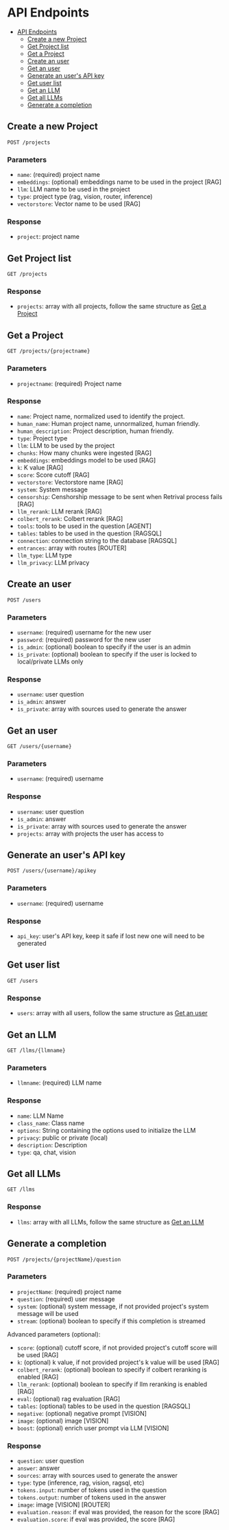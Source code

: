 <!-- markdownlint-disable MD024 -->
# API Endpoints

- [API Endpoints](#api-endpoints)
  - [Create a new Project](#create-a-new-project)
  - [Get Project list](#get-project-list)
  - [Get a Project](#get-a-project)
  - [Create an user](#create-an-user)
  - [Get an user](#get-an-user)
  - [Generate an user's API key](#generate-an-users-api-key)
  - [Get user list](#get-user-list)
  - [Get an LLM](#get-an-llm)
  - [Get all LLMs](#get-all-llms)
  - [Generate a completion](#generate-a-completion)

## Create a new Project

```shell
POST /projects
```

### Parameters

- `name`: (required) project name
- `embeddings`: (optional) embeddings name to be used in the project [RAG]
- `llm`: LLM name to be used in the project
- `type`: project type (rag, vision, router, inference)
- `vectorstore`: Vector name to be used [RAG]
  
### Response

- `project`: project name

## Get Project list

```shell
GET /projects
```

### Response

- `projects`: array with all projects, follow the same structure as [Get a Project](#get-a-project)

## Get a Project

```shell
GET /projects/{projectname}
```

### Parameters

- `projectname`: (required) Project name

### Response

- `name`: Project name, normalized used to identify the project.
- `human_name`: Human project name, unnormalized, human friendly.
- `human_description`: Project description, human friendly.
- `type`: Project type
- `llm`: LLM to be used by the project
- `chunks`: How many chunks were ingested [RAG]
- `embeddings`: embeddings model to be used [RAG]
- `k`: K value [RAG]
- `score`: Score cutoff [RAG]
- `vectorstore`: Vectorstore name [RAG]
- `system`: System message
- `censorship`: Censhorship message to be sent when Retrival process fails [RAG]
- `llm_rerank`: LLM rerank [RAG]
- `colbert_rerank`: Colbert rerank [RAG]
- `tools`: tools to be used in the question [AGENT]
- `tables`: tables to be used in the question [RAGSQL]
- `connection`: connection string to the database [RAGSQL]
- `entrances`: array with routes [ROUTER]
- `llm_type`: LLM type
- `llm_privacy`: LLM privacy

## Create an user

```shell
POST /users
```

### Parameters

- `username`: (required) username for the new user
- `password`: (required) password for the new user
- `is_admin`: (optional) boolean to specify if the user is an admin
- `is_private`: (optional) boolean to specify if the user is locked to local/private LLMs only

### Response

- `username`: user question
- `is_admin`: answer
- `is_private`: array with sources used to generate the answer

## Get an user

```shell
GET /users/{username}
```

### Parameters

- `username`: (required) username

### Response

- `username`: user question
- `is_admin`: answer
- `is_private`: array with sources used to generate the answer
- `projects`: array with projects the user has access to

## Generate an user's API key

```shell
POST /users/{username}/apikey
```

### Parameters

- `username`: (required) username

### Response

- `api_key`: user's API key, keep it safe if lost new one will need to be generated

## Get user list

```shell
GET /users
```

### Response

- `users`: array with all users, follow the same structure as [Get an user](#get-an-user)

## Get an LLM

```shell
GET /llms/{llmname}
```

### Parameters

- `llmname`: (required) LLM name

### Response

- `name`: LLM Name
- `class_name`: Class name
- `options`: String containing the options used to initialize the LLM
- `privacy`: public or private (local)
- `description`: Description
- `type`: qa, chat, vision

## Get all LLMs

```shell
GET /llms
```

### Response

- `llms`: array with all LLMs, follow the same structure as [Get an LLM](#get-an-llm)

## Generate a completion

```shell
POST /projects/{projectName}/question
```

### Parameters

- `projectName`: (required) project name
- `question`: (required) user message
- `system`: (optional) system message, if not provided project's system message will be used
- `stream`: (optional) boolean to specify if this completion is streamed
  
Advanced parameters (optional):

- `score`: (optional) cutoff score, if not provided project's cutoff score will be used [RAG]
- `k`: (optional) k value, if not provided project's k value will be used [RAG]
- `colbert_rerank`: (optional) boolean to specify if colbert reranking is enabled [RAG]
- `llm_rerank`: (optional) boolean to specify if llm reranking is enabled [RAG]
- `eval`: (optional) rag evaluation [RAG]
- `tables`: (optional) tables to be used in the question [RAGSQL]
- `negative`: (optional) negative prompt [VISION]
- `image`: (optional) image [VISION]
- `boost`: (optional) enrich user prompt via LLM [VISION]

### Response

- `question`: user question
- `answer`: answer
- `sources`: array with sources used to generate the answer
- `type`: type (inference, rag, vision, ragsql, etc)
- `tokens.input`: number of tokens used in the question
- `tokens.output`: number of tokens used in the answer
- `image`: image [VISION] [ROUTER]
- `evaluation.reason`: if eval was provided, the reason for the score [RAG]
- `evaluation.score`: if eval was provided, the score [RAG]
